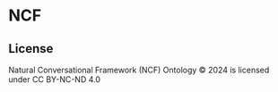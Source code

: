 # NCF


## License
 Natural Conversational Framework (NCF) Ontology © 2024 is licensed under CC BY-NC-ND 4.0 

